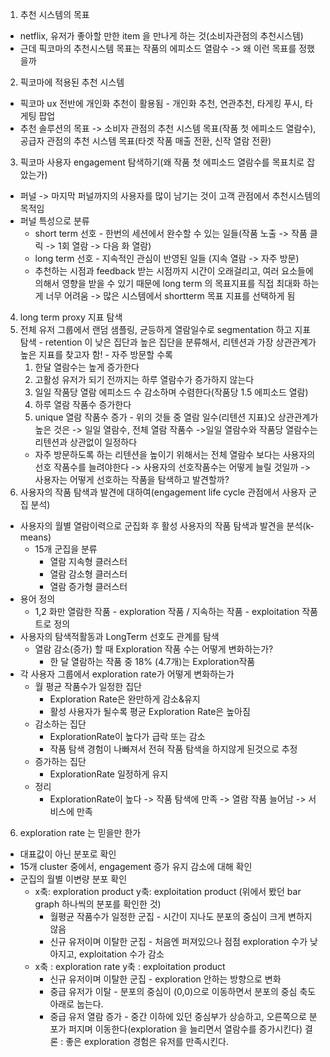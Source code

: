 1. 추천 시스템의 목표
  - netflix, 유저가 좋아할 만한 item 을 만나게 하는 것(소비자관점의 추천시스템)
  - 근데 픽코마의 추천시스템 목표는 작품의 에피소드 열람수
  	-> 왜 이런 목표를 정했을까
2. 픽코마에 적용된 추천 시스템
  - 픽코마 ux 전반에 개인화 추천이 활용됨 - 개인화 추천, 연관추천, 타게킹 푸시, 타게팅 팝업
  - 추천 솔루션의 목표 -> 소비자 관점의 추천 시스템 목표(작품 첫 에피소드 열람수), 공급자 관점의 추천 시스템 목표(타겟 작품 매출 전환, 신작 열람 전환)
3. 픽코마 사용자 engagement 탐색하기(왜 작품 첫 에피소드 열람수를 목표치로 잡았는가)
  - 퍼널 -> 마지막 퍼널까지의 사용자를 많이 남기는 것이 고객 관점에서 추천시스템의 목적임
  - 퍼널 특성으로 분류
  	- short term 선호 - 한번의 세션에서 완수할 수 있는 일들(작품 노출 -> 작품 클릭 -> 1회 열람 -> 다음 화 열람)
  	- long term 선호 - 지속적인 관심이 반영된 일들 (지속 열람 -> 자주 방문)
  	- 추천하는 시점과 feedback 받는 시점까지 시간이 오래걸리고, 여러 요소들에 의해서 영향을 받을 수 있기 때문에 long term 의 목표지표를 직접 최대화 하는게 너무 어려움 -> 많은 시스템에서 shortterm 목표 지표를 선택하게 됨
4. long term proxy 지표 탐색
  1. 전체 유저 그룹에서 랜덤 샘플링, 균등하게 열람일수로 segmentation 하고 지표 탐색
  	- retention 이 낮은 집단과 높은 집단을 분류해서, 리텐션과 가장 상관관계가 높은 지표를 찾고자 함!
  	- 자주 방문할 수록
      1. 한달 열람수는 높게 증가한다
      2. 고활성 유저가 되기 전까지는 하루 열람수가 증가하지 않는다
      3. 일일 작품당 열람 에피소드 수 감소하며 수렴한다(작품당 1.5 에피소드 열람)
      4. 하루 열람 작품수 증가한다
      5. unique 열람 작품수 증가
    - 위의 것들 중 열람 일수(리텐션 지표)오 상관관계가 높은 것은 -> 일일 열람수, 전체 열람 작품수
  	  ->일일 열람수와 작품당 열람수는 리텐션과 상관없이 일정하다
        - 자주 방문하도록 하는 리텐션을 높이기 위해서는 전체 열람수 보다는 사용자의 선호 작품수를 늘려야한다
        -> 사용자의 선호작품수는 어떻게 늘릴 것일까
        -> 사용자는 어떻게 선호하는 작품을 탐색하고 발견할까?
5. 사용자의 작품 탐색과 발견에 대하여(engagement life cycle 관점에서 사용자 군집 분석)
  - 사용자의 월별 열람이력으로 군집화 후 활성 사용자의 작품 탐색과 발견을 분석(k-means)
    - 15개 군집을 분류
      - 열람 지속형 클러스터
      - 열람 감소형 클러스터
      - 열람 증가형 클러스터
  - 용어 정의
    - 1,2 화만 열람한 작품 - exploration 작품 / 지속하는 작품 - exploitation 작품트로 정의
  - 사용자의 탐색적활동과 LongTerm 선호도 관계를 탐색
    - 열람 감소(증가) 할 때 Exploration 작품 수는 어떻게 변화하는가?
      - 한 달 열람하는 작품 중 18% (4.7개)는 Exploration작품
  - 각 사용자 그룹에서 exploration rate가 어떻게 변화하는가
    - 월 평균 작품수가 일정한 집단
      - Exploration Rate은 완만하게 감소&유지
      - 활성 사용자가 될수록 평균 Exploration Rate은 높아짐
    - 감소하는 집단
      - ExplorationRate이 높다가 급락 또는 감소
      - 작품 탐색 경험이 나빠져서 전혀 작품 탐색을 하지않게 된것으로 추정
    - 증가하는 집단
      - ExplorationRate 일정하게 유지
    - 정리
      - ExplorationRate이 높다 -> 작품 탐색에 만족 -> 열람 작품 늘어남 -> 서비스에 만족
6. exploration rate 는 믿을만 한가
  - 대표값이 아닌 분포로 확인
  - 15개 cluster 중에서, engagement 증가 유지 감소에 대해 확인
  - 군집의 월별 이변량 분포 확인
  	- x축: exploration product y축: exploitation product (위에서 봤던 bar graph 하나씩의 분포를 확인한 것)
  	  - 월평균 작품수가 일정한 군집 - 시간이 지나도 분포의 중심이 크게 변하지 않음
  	  - 신규 유저이며 이탈한 군집 - 처음엔 퍼져있으나 점점 exploration 수가 낮아지고, exploitation 수가 감소
  	- x축 : exploration rate y축 : exploitation product
  	  - 신규 유저이며 이탈한 군집 - exploration 안하는 방향으로 변화
  	  - 중급 유저가 이탈 - 분포의 중심이 (0,0)으로 이동하면서 분포의 중심 축도 아래로 눕는다.
  	  - 중급 유저 열람 증가 - 중간 이하에 있던 중심부가 상승하고, 오른쪽으로 분포가 퍼지며 이동한다(exploration 을 늘리면서 열람수를 증가시킨다)
결론 : 좋은 exploration 경험은 유저를 만족시킨다.

















